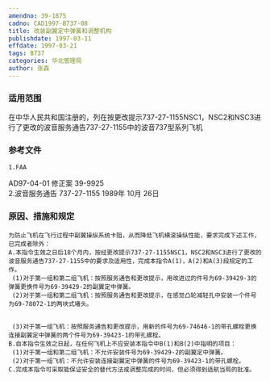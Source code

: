 ```yaml
---
amendno: 39-1875  
cadno: CAD1997-B737-08  
title: 改装副翼定中弹簧和调整机构  
publishdate: 1997-03-11  
effdate: 1997-03-21  
tags: B737  
categories: 华北管理局  
author: 张森  
---
```

  
### 适用范围  
在中华人民共和国注册的，列在按更改提示737-27-1155NSC1，NSC2和NSC3进行了更改的波音服务通告737-27-1155中的波音737型系列飞机  
  
<!--more-->  
### 参考文件  
    1.FAA  
AD97-04-01 修正案 39-9925  
    2.波音服务通告 737-27-1155  1989年 10月 26日  
  
### 原因、措施和规定  
    为防止飞机在飞行过程中副翼操纵系统卡阻，从而降低飞机横滚操纵性能，要求完成下述工作，已完成者除外：  
    A.本指令生效之日后18个月内，按经更改提示737-27-1155NSC1，NSC2和NSC3进行了更改的波音服务通告737-27-1155中的要求及适用性，完成本指令A(1)，A(2)和A(3)段规定的工作。  
     (1)对于第一组和第二组飞机：按照服务通告和更改提示，用改进过的件号为69-39429-3的弹簧更换件号为69-39429-2的副翼定中弹簧。  
     (2)对于第一组和第二组飞机：按照服务通告和更改提示，在感觉凸轮减轻孔中安装一个件号为69-78072-1的两块式堵头。  
  
  
     (3)对于第一组飞机：按照服务通告和更改提示，用新的件号为69-74646-1的带孔螺栓更换连接副翼定中弹簧的两个件号为69-39423-1的带孔螺栓。  
    B.自本指令生效之日起，在任何飞机上不应安装本指令中B(1)和B(2)中指明的项目：  
     (1)对于第一组和第二组飞机：不允许安装件号为69-39429-2的副翼定中弹簧。  
     (2)对于第一组飞机：不允许安装连接副翼定中弹簧的件号为69-39423-1的带孔螺栓。  
    C.完成本指令可采取能保证安全的替代方法或调整完成的时间，但必须得到适航当局的批准。  
  
